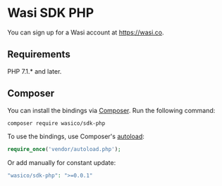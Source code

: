 # Wasi SDK PHP

You can sign up for a Wasi account at https://wasi.co.

## Requirements

PHP 7.1.* and later.

## Composer

You can install the bindings via [Composer](http://getcomposer.org/). Run the following command:

```bash
composer require wasico/sdk-php
```

To use the bindings, use Composer's [autoload](https://getcomposer.org/doc/00-intro.md#autoloading):

```php
require_once('vendor/autoload.php');
```

Or add manually for constant update:
```php
"wasico/sdk-php": ">=0.0.1"
```